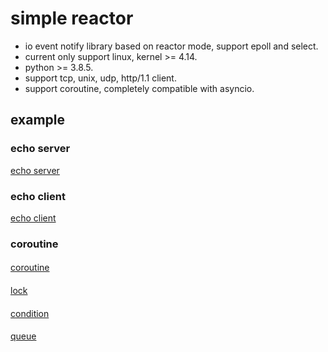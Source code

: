 # simple reactor

- io event notify library based on reactor mode, support epoll and select.
- current only support linux, kernel >= 4.14.
- python >= 3.8.5.
- support tcp, unix, udp, http/1.1 client.
- support coroutine, completely compatible with asyncio.


## example

### echo server

[echo server](example/echo/echo_server.py)

### echo client

[echo client](example/echo/echo_client.py)


### coroutine
####
[coroutine](example/coroutine/coroutine.py)

####
[lock](example/coroutine/lock.py)

####
[condition](example/coroutine/cond.py)

####
[queue](example/coroutine/queues.py)
